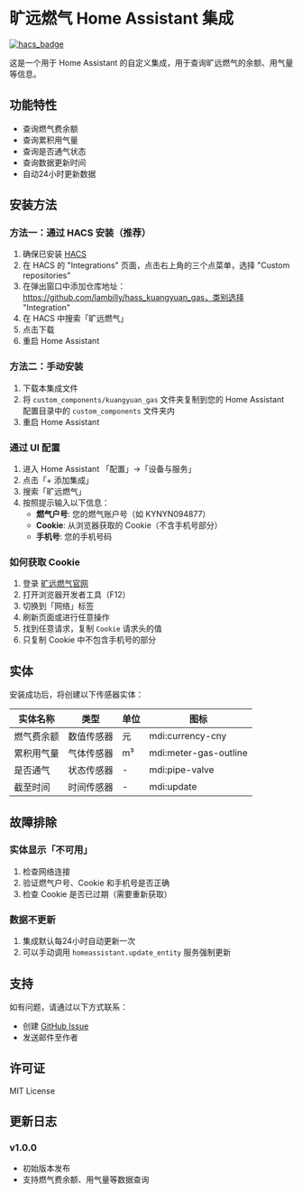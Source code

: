# 旷远燃气 Home Assistant 集成

[![hacs_badge](https://img.shields.io/badge/HACS-Custom-orange.svg)](https://github.com/hacs/integration)

这是一个用于 Home Assistant 的自定义集成，用于查询旷远燃气的余额、用气量等信息。

## 功能特性

- 查询燃气费余额
- 查询累积用气量
- 查询是否通气状态
- 查询数据更新时间
- 自动24小时更新数据

## 安装方法
### 方法一：通过 HACS 安装（推荐）
1. 确保已安装 [HACS](https://hacs.xyz/)
2. 在 HACS 的 "Integrations" 页面，点击右上角的三个点菜单，选择 "Custom repositories"
3. 在弹出窗口中添加仓库地址：https://github.com/lambilly/hass_kuangyuan_gas，类别选择 "Integration"
4. 在 HACS 中搜索「旷远燃气」
5. 点击下载
6. 重启 Home Assistant

### 方法二：手动安装
1. 下载本集成文件
2. 将 `custom_components/kuangyuan_gas` 文件夹复制到您的 Home Assistant 配置目录中的 `custom_components` 文件夹内
3. 重启 Home Assistant

### 通过 UI 配置

1. 进入 Home Assistant 「配置」->「设备与服务」
2. 点击「+ 添加集成」
3. 搜索「旷远燃气」
4. 按照提示输入以下信息：
   - **燃气户号**: 您的燃气账户号（如 KYNYN094877）
   - **Cookie**: 从浏览器获取的 Cookie（不含手机号部分）
   - **手机号**: 您的手机号码

### 如何获取 Cookie

1. 登录 [旷远燃气官网](http://www.kynyyyt.com)
2. 打开浏览器开发者工具（F12）
3. 切换到「网络」标签
4. 刷新页面或进行任意操作
5. 找到任意请求，复制 `Cookie` 请求头的值
6. 只复制 Cookie 中不包含手机号的部分

## 实体

安装成功后，将创建以下传感器实体：

| 实体名称 | 类型 | 单位 | 图标 |
|---------|------|------|------|
| 燃气费余额 | 数值传感器 | 元 | mdi:currency-cny |
| 累积用气量 | 气体传感器 | m³ | mdi:meter-gas-outline |
| 是否通气 | 状态传感器 | - | mdi:pipe-valve |
| 截至时间 | 时间传感器 | - | mdi:update |

## 故障排除

### 实体显示「不可用」

1. 检查网络连接
2. 验证燃气户号、Cookie 和手机号是否正确
3. 检查 Cookie 是否已过期（需要重新获取）

### 数据不更新

1. 集成默认每24小时自动更新一次
2. 可以手动调用 `homeassistant.update_entity` 服务强制更新

## 支持

如有问题，请通过以下方式联系：
- 创建 [GitHub Issue](https://github.com/lambilly/hass_kuangyuan_gas/issues)
- 发送邮件至作者

## 许可证

MIT License

## 更新日志

### v1.0.0
- 初始版本发布
- 支持燃气费余额、用气量等数据查询
